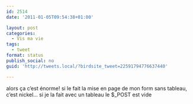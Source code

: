 ```yaml
---
id: 2514
date: '2011-01-05T09:54:38+01:00'

layout: post
categories:
  - Vis ma vie
tags:
  - tweet
format: status
publish_social: no
guid: 'http://tweets.local/?birdsite_tweet=22591794776637440'

---
```


alors ça c’est énorme! si le fait la mise en page de mon form sans tableau, c’est nickel… si je la fait avec un tableau le $\_POST est vide